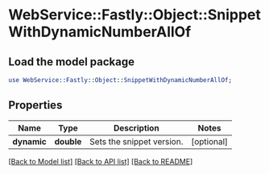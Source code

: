 # WebService::Fastly::Object::SnippetWithDynamicNumberAllOf

## Load the model package
```perl
use WebService::Fastly::Object::SnippetWithDynamicNumberAllOf;
```

## Properties
Name | Type | Description | Notes
------------ | ------------- | ------------- | -------------
**dynamic** | **double** | Sets the snippet version. | [optional] 

[[Back to Model list]](../README.md#documentation-for-models) [[Back to API list]](../README.md#documentation-for-api-endpoints) [[Back to README]](../README.md)



